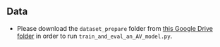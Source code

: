## Data

- Please download the `dataset_prepare` folder from [this Google Drive folder](https://drive.google.com/file/d/1g-jZ2iu6EgIeIqk4Ar5Y3OD8mlXnlH-Y/view?usp=sharing) in order  to run `train_and_eval_an_AV_model.py`.